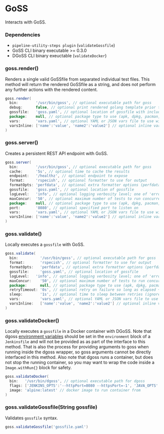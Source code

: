 # GoSS

Interacts with GoSS.

### Dependencies

- `pipeline-utility-steps plugin` (`validateGossfile`)
- GoSS CLI binary executable >= 0.3.0
- DGoSS CLI binary exeuctable (`validateDocker`)

### goss.render()
Renders a single valid GoSSfile from separated individual test files. This method will return the rendered GoSSfile as a string, and does not perform any further actions with the rendered content.

```groovy
goss.render(
  bin:        '/usr/bin/goss', // optional executable path for goss
  debug:      false, // optional print rendered golang template prior to gossfile
  gossfile:   'goss.yaml', // optional location of gossfile with included directive
  package:    null, // optional package type to use (apk, dpkg, pacman, rpm)
  vars:       'vars.yaml', // optional YAML or JSON vars file to use with gossfile
  varsInline: ['name':'value', 'name2':'value2'] // optional inline vars to use with gossfile (overwrites 'vars')
)
```

### goss.server()
Creates a persistent REST API endpoint with GoSS.

```groovy
goss.server(
  bin:        '/usr/bin/goss', // optional executable path for goss
  cache:      '5s', // optional time to cache the results
  endpoint:   '/healthz', // optional endpoint to expose
  format:     'rspecish', // optional formatter to use for output
  formatOpts: 'perfdata', // optional extra formatter options (perfdata, pretty, or verbose)
  gossfile:   'goss.yaml', // optional location of gossfile
  logLevel:   'info', // optional logging verbosity level; one of 'error', 'warn', 'info', 'debug', or 'trace'
  maxConcur:  '50', // optional maximum number of tests to run concurrently
  package:    null, // optional package type to use (apk, dpkg, pacman, rpm)
  port:       '8080', // optional specified port to listen on
  vars:       'vars.yaml', // optional YAML or JSON vars file to use with gossfile
  varsInline: ['name':'value', 'name2':'value2'] // optional inline vars to use with gossfile (overwrites 'vars')
)
```

### goss.validate()
Locally executes a `gossfile` with GoSS.

```groovy
goss.validate(
  bin:          '/usr/bin/goss', // optional executable path for goss
  format:       'rspecish', // optional formatter to use for output
  formatOpts:   'perfdata', // optional extra formatter options (perfdata, pretty, sort, or verbose)
  gossfile:     'goss.yaml', // optional location of gossfile
  logLevel:   'info', // optional logging verbosity level; one of 'error', 'warn', 'info', 'debug', or 'trace'
  maxConcur:    '50', // optional maximum number of tests to run concurrently
  package:      null, // optional package type to use (apk, dpkg, pacman, rpm)
  retryTimeout: '0s', // optional retry on failure so long as elapsed + `sleep` time is less than this value
  sleep:        '1s', // optional time to sleep between retries (ignored unless `retryTimeout` also specified)
  vars:         'vars.yaml', // optional YAML or JSON vars file to use with gossfile
  varsInline:   ['name':'value', 'name2':'value2'] // optional inline vars to use with gossfile (overwrites 'vars')
)
```

### goss.validateDocker()
Locally executes a `gossfile` in a Docker container with DGoSS.
Note that dgoss [environment variables](https://github.com/aelsabbahy/goss/tree/master/extras/dgoss#environment-vars-and-defaults) should be set in the `environment` block of a `Jenkinsfile` and will not be provided as as part of the interface to this method. That is also the process for providing arguments to goss when running inside the dgoss wrapper, so goss arguments cannot be directly interfaced in this method. Also note that dgoss runs a container, but does not stop the running container, so you may want to wrap the code inside a `Image.withRun{}` block for safety.

```groovy
goss.validateDocker(
  bin:   '/usr/bin/dgoss', // optional executable path for dgoss
  flags: ['JENKINS_OPTS':'--httpPort=8080 --httpsPort=-1', 'JAVA_OPTS':'-Xmx1048m'], // optional flags for container run
  image: 'alpine:latest' // docker image to run container from
)
```

### goss.validateGossfile(String gossfile)
Validates `gossfile` syntax.

```groovy
goss.validateGossfile('gossfile.yaml')
```

